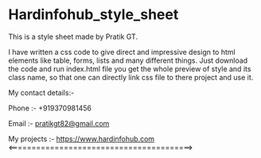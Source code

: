 # Hardinfohub_style_sheet

This is a style sheet made by Pratik GT.

I have written a css code to give direct and impressive design to html elements like table, forms, lists and many different things.
Just download the code and run index.html file you get the whole preview of style and its class name, so that one can directly link css file to there project and use it.

My contact details:-

Phone :- +919370981456

Email :- pratikgt82@gmail.com

My projects :- https://www.hardinfohub.com
<========================================>
